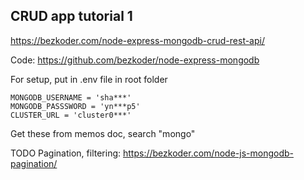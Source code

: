 ## CRUD app tutorial 1

https://bezkoder.com/node-express-mongodb-crud-rest-api/

Code: https://github.com/bezkoder/node-express-mongodb

For setup, put in .env file in root folder
```
MONGODB_USERNAME = 'sha***'
MONGODB_PASSSWORD = 'yn***p5'
CLUSTER_URL = 'cluster0***'
```
Get these from memos doc, search "mongo"

TODO Pagination, filtering: https://bezkoder.com/node-js-mongodb-pagination/
